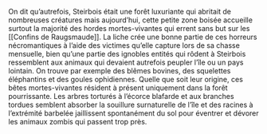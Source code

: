On dit qu’autrefois, Steirbois était une forêt luxuriante qui abritait de nombreuses créatures mais aujourd’hui, cette petite zone boisée accueille surtout la majorité des hordes mortes-vivantes qui errent sans but sur les [[Confins de Raugsmaude]]. La liche crée une bonne partie de ces horreurs nécromantiques à l’aide des victimes qu’elle capture lors de sa chasse mensuelle, bien qu’une partie des ignobles entités qui rôdent à Steirbois ressemblent aux animaux qui devaient autrefois peupler l’île ou un pays lointain. On trouve par exemple des blêmes bovines, des squelettes éléphantins et des goules ophidiennes. Quelle que soit leur origine, ces bêtes mortes-vivantes résident à présent uniquement dans la forêt pourrissante. Les arbres torturés à l’écorce blafarde et aux branches tordues semblent absorber la souillure surnaturelle de l’île et des racines à l’extrémité barbelée jaillissent spontanément du sol pour éventrer et dévorer les animaux zombis qui passent trop près.